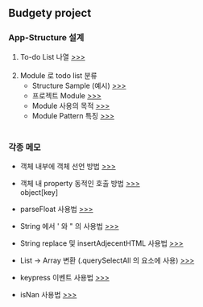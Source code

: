<h2>Budgety project</h2>

  <h3>App-Structure 설계</h3>
    <ol>
      <li>
        To-do List 나열
        <a href ="">
          >>>
        </a>
      </li><br/>
      <li>
        Module 로 todo list 분류
        <ul>
          <li>
            Structure Sample (예시)
            <a href=""> >>> </a>
          </li>
          <li>
            프로젝트 Module 
            <a href="">
              >>>
            </a>
          </li>
          <li>
            Module 사용의 목적
            <a href="">
              >>>
            </a>
          </li>
             <li>
            Module Pattern 특징
            <a href="">
              >>>
            </a>
          </li>
        </ul>
      </li><br/>
    </ol>

  
  <h3>각종 메모</h3>
  <ul>
    <li>
      <p>
        객체 내부에 객체 선언 방법
        <a href=""> >>> </a>
      </p>   
    </li>
    <li>
      <p>
        객체 내 property 동적인 호출 방법
        <a href=""> >>> </a><br/>
        object[key]
      </p>   
    </li>
    <li>
      <p>
        parseFloat 사용법
        <a href=""> >>> </a><br/>
      </p>   
    </li>
    <li>
      <p>
        String 에서 ' 와 " 의 사용법
        <a href=""> >>> </a><br/>
      </p>   
    </li>
    <li>
      <p>
        String replace 및 insertAdjecentHTML 사용법 
        <a href=""> >>> </a><br/>
      </p>   
    </li>
    <li>
      <p>
        List -> Array 변환 (.querySelectAll 의 요소에 사용)
        <a href=""> >>> </a><br/>
      </p>   
    </li>
    <li>
      <p>
        keypress 이벤트 사용법
        <a href=""> >>> </a><br/>
      </p>   
    </li>
    <li>
      <p>
        isNan 사용법
        <a href=""> >>> </a><br/>
      </p>   
    </li>
  </ul>

